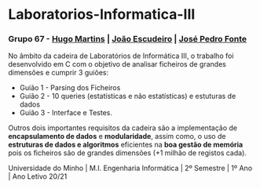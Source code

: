 # Laboratorios-Informatica-III

### Grupo 67 - [Hugo Martins](https://github.com/hugomartins22) | [João Escudeiro](https://github.com/jbtescudeiro16)  |  [José Pedro Fonte](https://github.com/josef8) 

No âmbito da cadeira de Laboratórios de Informática III, o trabalho foi desenvolvido em C com o objetivo de analisar ficheiros de grandes dimensões e cumprir 3 guiões:
* Guião 1 - Parsing dos Ficheiros
* Guião 2 - 10 queries (estatísticas e não estatísticas) e estuturas de dados
* Guião 3 - Interface e Testes. 

Outros dois importantes requisitos da cadeira são a implementação de __encapsulamento de dados__ e __modularidade__, assim como, o uso de __estruturas de dados e algoritmos__ eficientes na __boa gestão de memória__ pois os ficheiros são de grandes dimensões (+1 milhão de registos cada).  

Universidade do Minho | M.I. Engenharia Informática | 2º Semestre | 1º Ano | Ano Letivo 20/21
